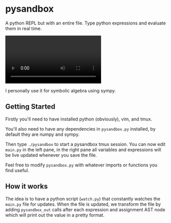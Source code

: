 # pysandbox

A python REPL but with an entire file. Type python expressions and evaluate them
in real time.

![Video demo of pysandbox](./docs/demo.mov)

I personally use it for symbolic algebra using sympy.

## Getting Started

Firstly you'll need to have installed python (obviously), vim, and tmux.

You'll also need to have any dependencies in `pysandbox.py` installed, by
default they are numpy and sympy.

Then type `./pysandbox` to start a pysandbox tmux session. You can now
edit `main.py` in the left pane, in the right pane all variables and expressions
will be live updated whenever you save the file.

Feel free to modify `pysandbox.py` with whatever imports or functions you find
useful.

## How it works

The idea is to have a python script (`watch.py`) that constantly watches
the `main.py` file for updates.
When the file is updated, we transform the file by adding `pysandbox_out` calls
after each expression and assignment AST node which will print out the value
in a pretty format.

[sympy]: https://www.sympy.org/en/index.html
